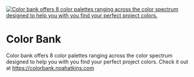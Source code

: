   <a href="https://colorbank.noahatkins.com">
    <img 
    max-width="600px"
    alt="Color bank offers 8 color palettes ranging across the color spectrum designed to help you with you find your perfect project colors. "
     src="https://github.com/noahatkins/color-bank/blob/main/public/huehub.png">
  </a>

# Color Bank
Color bank offers 8 color palettes ranging across the color spectrum designed to help you with you find your perfect project colors. 
Check it out at https://colorbank.noahatkins.com
